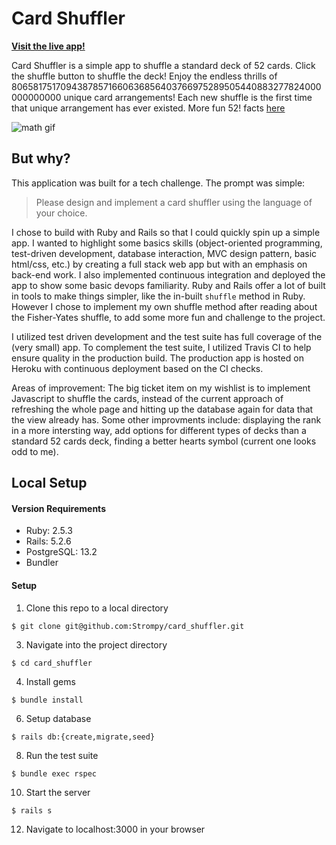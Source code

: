 # Card Shuffler




**[Visit the live app!](https://fathomless-peak-62695.herokuapp.com/)**

Card Shuffler is a simple app to shuffle a standard deck of 52 cards. Click the shuffle button to shuffle the deck! Enjoy the endless thrills of 80658175170943878571660636856403766975289505440883277824000000000000 unique card arrangements! Each new shuffle is the first time that unique arrangement has ever existed. More fun 52! facts [here](https://czep.net/weblog/52cards.html)

![math gif](https://media.giphy.com/media/ne3xrYlWtQFtC/giphy.gif)

## But why?
This application was built for a tech challenge. The prompt was simple:
> Please design and implement a card shuffler using the language of your choice.

I chose to build with Ruby and Rails so that I could quickly spin up a simple app. I wanted to highlight some basics skills (object-oriented programming, test-driven development, database interaction, MVC design pattern, basic html/css, etc.) by creating a full stack web app but with an emphasis on back-end work. I also implemented continuous integration and deployed the app to show some basic devops familiarity. Ruby and Rails offer a lot of built in tools to make things simpler, like the in-built `shuffle` method in Ruby. However I chose to implement my own shuffle method after reading about the Fisher-Yates shuffle, to add some more fun and challenge to the project.

I utilized test driven development and the test suite has full coverage of the (very small) app. To complement the test suite, I utilized Travis CI to help ensure quality in the production build. The production app is hosted on Heroku with continuous deployment based on the CI checks.

Areas of improvement: The big ticket item on my wishlist is to implement Javascript to shuffle the cards, instead of the current approach of refreshing the whole page and hitting up the database again for data that the view already has. Some other improvments include: displaying the rank in a more intersting way, add options for different types of decks than a standard 52 cards deck, finding a better hearts symbol (current one looks odd to me).


## Local Setup

#### Version Requirements

* Ruby: 2.5.3
* Rails: 5.2.6
* PostgreSQL: 13.2
* Bundler

#### Setup
1. Clone this repo to a local directory
```
$ git clone git@github.com:Strompy/card_shuffler.git
```
3. Navigate into the project directory
```
$ cd card_shuffler
```
4. Install gems
```
$ bundle install
```
6. Setup database
```
$ rails db:{create,migrate,seed}
```
8. Run the test suite
```
$ bundle exec rspec
```
10. Start the server
```
$ rails s
```
12. Navigate to localhost:3000 in your browser
